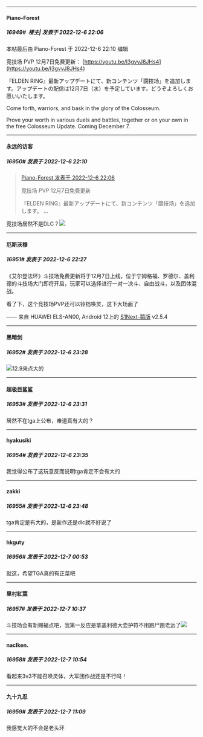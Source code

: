 

*****

####  Piano-Forest  
##### 16949#         楼主| 发表于 2022-12-6 22:06

 本帖最后由 Piano-Forest 于 2022-12-6 22:10 编辑 

竞技场 PVP 12月7日免费更新：
[https://youtu.be/I3gvvJ8JHs4](https://youtu.be/I3gvvJ8JHs4)

『ELDEN RING』最新アップデートにて、新コンテンツ「闘技场」を追加します。アップデートの配信は12月7日（水）を予定しています。どうぞよろしくお愿いいたします。

Come forth, warriors, and bask in the glory of the Colosseum.

Prove your worth in various duels and battles, together or on your own in the free Colosseum Update. Coming December 7.

*****

####  永远的访客  
##### 16950#       发表于 2022-12-6 22:10

<blockquote><a href="httphttps://bbs.saraba1st.com/2b/forum.php?mod=redirect&amp;goto=findpost&amp;pid=58804673&amp;ptid=2009253" target="_blank">Piano-Forest 发表于 2022-12-6 22:06</a>

竞技场 PVP 12月7日免费更新

『ELDEN RING』最新アップデートにて、新コンテンツ「闘技场」を追加します。 ...</blockquote>
竞技场居然不是DLC？<img src="https://static.saraba1st.com/image/smiley/face2017/066.png" referrerpolicy="no-referrer">



*****

####  厄斯沃穆  
##### 16951#       发表于 2022-12-6 22:27

《艾尔登法环》斗技场免费更新将于12月7日上线，位于宁姆格福、罗德尔、盖利德的斗技场大门即将开启，玩家可以选择进行一对一决斗、自由战斗，以及团体混战。

看了下，这个竞技场PVP还可以铃铛唤灵，这下大场面了

—— 来自 HUAWEI ELS-AN00, Android 12上的 [S1Next-鹅版](https://github.com/ykrank/S1-Next/releases) v2.5.4



*****

####  黑暗剑  
##### 16952#       发表于 2022-12-6 23:28

<img src="https://static.saraba1st.com/image/smiley/face2017/067.png" referrerpolicy="no-referrer">12.9来点大的



*****

####  超极巨鲨鲨  
##### 16953#       发表于 2022-12-6 23:31

居然不在tga上公布，难道真有大的？

*****

####  hyakusiki  
##### 16954#       发表于 2022-12-6 23:35

我觉得公布了这玩意反而说明tga肯定不会有大的



*****

####  zakki  
##### 16955#       发表于 2022-12-6 23:48

tga肯定是有大的，是新作还是dlc就不好说了



*****

####  hkguty  
##### 16956#       发表于 2022-12-7 00:53

就这，希望TGA真的有正菜吧



*****

####  里村紅葉  
##### 16957#       发表于 2022-12-7 10:37

斗技场会有新赐福点吧，我第一反应是拿盖利德大壶护符不用跑尸跑老远了<img src="https://static.saraba1st.com/image/smiley/face2017/066.png" referrerpolicy="no-referrer">



*****

####  naclken.  
##### 16958#       发表于 2022-12-7 10:54

看起来3v3不能召唤灵体，大军团作战还是不行吗！



*****

####  九十九忍  
##### 16959#       发表于 2022-12-7 11:09

我感觉大的不会是老头环

